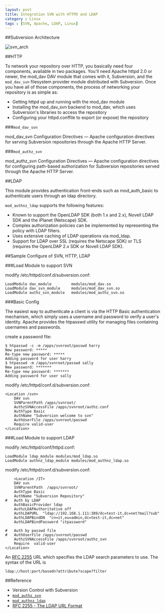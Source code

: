 ```yaml
---
layout: post
title: Integration SVN with HTTPD and LDAP
category : Linux
tags : [SVN, Apache, LDAP, Linux]
---
```


##Subversion Architecture

![svn_arch](http://dylanninin.com/assets/themes/images/2013/svn_architecture.png)

##HTTP

To network your repository over HTTP, you basically need four components, available in two packages. You'll need Apache httpd 2.0 or newer, the mod_dav DAV module that comes with it, Subversion, and the `mod_dav_svn` filesystem provider module distributed with Subversion. Once you have all of those components, the process of networking your repository is as simple as:
 
* Getting httpd up and running with the mod_dav module
* Installing the mod_dav_svn backend to mod_dav, which uses Subversion's libraries to access the repository
* Configuring your httpd.conffile to export (or expose) the repository

###`mod_dav_svn`

mod_dav_svn Configuration Directives — Apache configuration directives for serving Subversion repositories through the Apache
HTTP Server.

###`mod_authz_svn`

mod_authz_svn Configuration Directives — Apache configuration directives for configuring path-based authorization for Subversion repositories served through the Apache HTTP Server.

##LDAP 

This module provides authentication front-ends such as mod_auth_basic to authenticate users through an ldap directory.

`mod_authnz_ldap` supports the following features:

* Known to support the OpenLDAP SDK (both 1.x and 2.x), Novell LDAP SDK and the iPlanet (Netscape) SDK.
* Complex authorization policies can be implemented by representing the policy with LDAP filters.
* Uses extensive caching of LDAP operations via mod_ldap.
* Support for LDAP over SSL (requires the Netscape SDK) or TLS (requires the OpenLDAP 2.x SDK or Novell LDAP SDK).

##Sample Configure of SVN, HTTP, LDAP

###Load Module to support SVN

modify /etc/httpd/conf.d/subversion.conf:

	LoadModule dav_module         modules/mod_dav.so
	LoadModule dav_svn_module     modules/mod_dav_svn.so
	LoadModule authz_svn_module   modules/mod_authz_svn.so

###Basic Config

The easiest way to authenticate a client is via the HTTP Basic authentication mechanism, which simply uses a username and password to verify a user's identity. Apache provides the htpasswd utility for managing files containing usernames and passwords.

create a password file:

	$ htpasswd -c -m /apps/svnroot/passwd harry
	New password: *****
	Re-type new password: *****
	Adding password for user harry
	$ htpasswd -m /apps/svnroot/passwd sally
	New password: *******
	Re-type new password: *******
	Adding password for user sally
	
modify /etc/httpd/conf.d/subversion.conf:

	<Location /svn>
		DAV svn
		SVNParentPath /apps/svnroot/
		AuthzSVNAccessFile /apps/svnroot/authz.conf
		AuthType Basic
		AuthName "Subversion welcome to svn"
		AuthUserFile /apps/svnroot/passwd
		Require valid-user
	</Location>

###Load Module to support LDAP

modify /etc/httpd/conf/httpd.conf:

	LoadModule ldap_module modules/mod_ldap.so
	LoadModule authnz_ldap_module modules/mod_authnz_ldap.so

modify /etc/httpd/conf.d/subversion.conf:
	
		<Location /IT>
		DAV svn
		SVNParentPath  /apps/svnroot/
		AuthType Basic
		AuthName "Subversion Repository"
	#   Auth by LDAP
		AuthBasicProvider ldap
		AuthzLDAPAuthoritative off
		AuthLDAPURL  "ldap://192.168.1.111:389/dc=test-it,dc=net?mail?sub"
		AuthLDAPBindDN  "cn=it,ou=admin,dc=test-it,dc=net"
		AuthLDAPBindPassword "itpassword"
	
	#   Auth by passwd file
	#	AuthUserFile /apps/svnroot/passwd
		AuthzSVNAccessFile /apps/svnroot/authz_svn
		Require  valid-user
	</Location>


An [RFC 2255](https://tools.ietf.org/html/rfc2255) URL which specifies the LDAP search parameters to use. The syntax of the URL is

	ldap://host:port/basedn?attribute?scope?filter

##Reference

* Version Control with Subversion
* [`mod_authz_svn`](http://svn.apache.org/repos/asf/subversion/trunk/subversion/mod_authz_svn/INSTALL)
* [`mod_authnz_ldap`](http://httpd.apache.org/docs/2.2/mod/mod_authnz_ldap.html)
* [RFC 2255 - The LDAP URL Format](https://tools.ietf.org/html/rfc2255)
